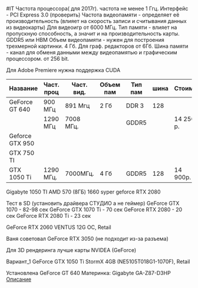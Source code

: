 #IT 
Частота процессора( для 2017г). частота не менее 1 Ггц.
Интерфейс - PCI Express 3.0 (проверить)
Частота видеопамяти - определяет её производительность (влияет на скорость записи и считывания данных из видеокарты) Для видеоигр от 6000 МГц.
Тип памяти - влияет на пропускную способность, а значит и на производительность карты. GDDR5 или HBM
Объем видеопамяти - нужен для построения трехмерной картинки. 4 Гб. Для граф. редакторов от 6Гб.
Шина памяти - канал для обменя данными между видеопамятью и графическим процессором. от 256 bit.

Для Adobe Premiere нужна поддержка CUDA

| Название        | Част. проц | Част. вид. | Объем пам | Тип пам | шина | Стоим.    |     |
| --------------- | ---------- | ---------- | --------- | ------- | ---- | --------- | --- |
| GeForce GT 640  | 900 МГц    | 891 Мгц    | 2 Гб      | DDR 3   | 128  |           |     |
|                 | 1290 МГц   | 7008 МГц.  |           | GDDR5   |      | 14 250 р. |     |
| Geforce GTX 950 |            |            |           |         |      |           |     |
| GTX 750 TI      |            |            |           |         |      |           |     |
| GTX 1050 Ti     | 1290 МГц.  | 7000МГц.   | 4 Гб      | GDDR5   | 128     | 14 900р.  |     |
Gigabyte 1050 TI
AMD 570 (8ГБ)
1660 syper
geforce RTX 2080

Тест в SD (установить драйвера СТУДИО а не геймер)
GeForce GTX 1070 - 82-98 сек
GeForce GTX 1070 Ti - 70 сек
GeForce RTX 2080 - 20 сек
GeForce RTX 2080 Ti - 23 сек

GeForce RTX 2060 VENTUS 12G OC, Retail

Ваня советовал GeForce RTX 3050 (не подходит из-за разъема)


Для 3D рендеринга лучше карты NVIDEA (GeForce)

Вариант_1
GeForce GTX 1050 Ti StormX 4GB (NE5105T018G1-1070F), Retail

Установлена  GeForce GT 640
Материнка: Gigabyte GA-Z87-D3HP [Описание](https://club.dns-shop.ru/review/t-102-materinskie-platyi/8068-obzor-ga-z87-d3hp/?utm_referrer=https%3A%2F%2Fyandex.ru%2F)
